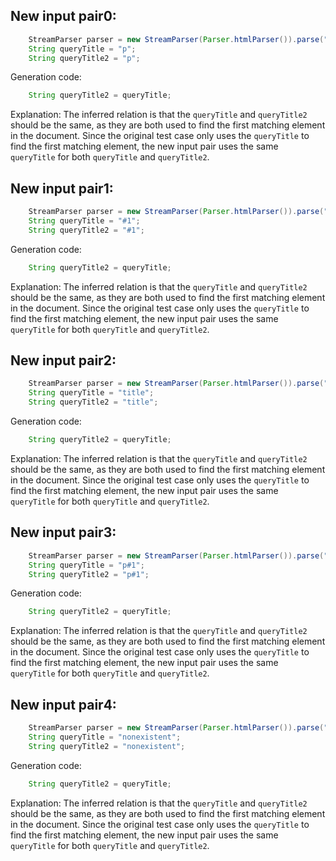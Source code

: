 ## New input pair0:
```java
    StreamParser parser = new StreamParser(Parser.htmlParser()).parse("<title>One</title><p id=1>P One</p><p id=2>P Two</p>", "");
    String queryTitle = "p";
    String queryTitle2 = "p";
```
Generation code:
```java
    String queryTitle2 = queryTitle;
```
Explanation:
The inferred relation is that the `queryTitle` and `queryTitle2` should be the same, as they are both used to find the first matching element in the document. Since the original test case only uses the `queryTitle` to find the first matching element, the new input pair uses the same `queryTitle` for both `queryTitle` and `queryTitle2`.

## New input pair1:
```java
    StreamParser parser = new StreamParser(Parser.htmlParser()).parse("<title>One</title><p id=1>P One</p><p id=2>P Two</p>", "");
    String queryTitle = "#1";
    String queryTitle2 = "#1";
```
Generation code:
```java
    String queryTitle2 = queryTitle;
```
Explanation:
The inferred relation is that the `queryTitle` and `queryTitle2` should be the same, as they are both used to find the first matching element in the document. Since the original test case only uses the `queryTitle` to find the first matching element, the new input pair uses the same `queryTitle` for both `queryTitle` and `queryTitle2`.

## New input pair2:
```java
    StreamParser parser = new StreamParser(Parser.htmlParser()).parse("<title>One</title><p id=1>P One</p><p id=2>P Two</p>", "");
    String queryTitle = "title";
    String queryTitle2 = "title";
```
Generation code:
```java
    String queryTitle2 = queryTitle;
```
Explanation:
The inferred relation is that the `queryTitle` and `queryTitle2` should be the same, as they are both used to find the first matching element in the document. Since the original test case only uses the `queryTitle` to find the first matching element, the new input pair uses the same `queryTitle` for both `queryTitle` and `queryTitle2`.

## New input pair3:
```java
    StreamParser parser = new StreamParser(Parser.htmlParser()).parse("<title>One</title><p id=1>P One</p><p id=2>P Two</p>", "");
    String queryTitle = "p#1";
    String queryTitle2 = "p#1";
```
Generation code:
```java
    String queryTitle2 = queryTitle;
```
Explanation:
The inferred relation is that the `queryTitle` and `queryTitle2` should be the same, as they are both used to find the first matching element in the document. Since the original test case only uses the `queryTitle` to find the first matching element, the new input pair uses the same `queryTitle` for both `queryTitle` and `queryTitle2`.

## New input pair4:
```java
    StreamParser parser = new StreamParser(Parser.htmlParser()).parse("<title>One</title><p id=1>P One</p><p id=2>P Two</p>", "");
    String queryTitle = "nonexistent";
    String queryTitle2 = "nonexistent";
```
Generation code:
```java
    String queryTitle2 = queryTitle;
```
Explanation:
The inferred relation is that the `queryTitle` and `queryTitle2` should be the same, as they are both used to find the first matching element in the document. Since the original test case only uses the `queryTitle` to find the first matching element, the new input pair uses the same `queryTitle` for both `queryTitle` and `queryTitle2`.
